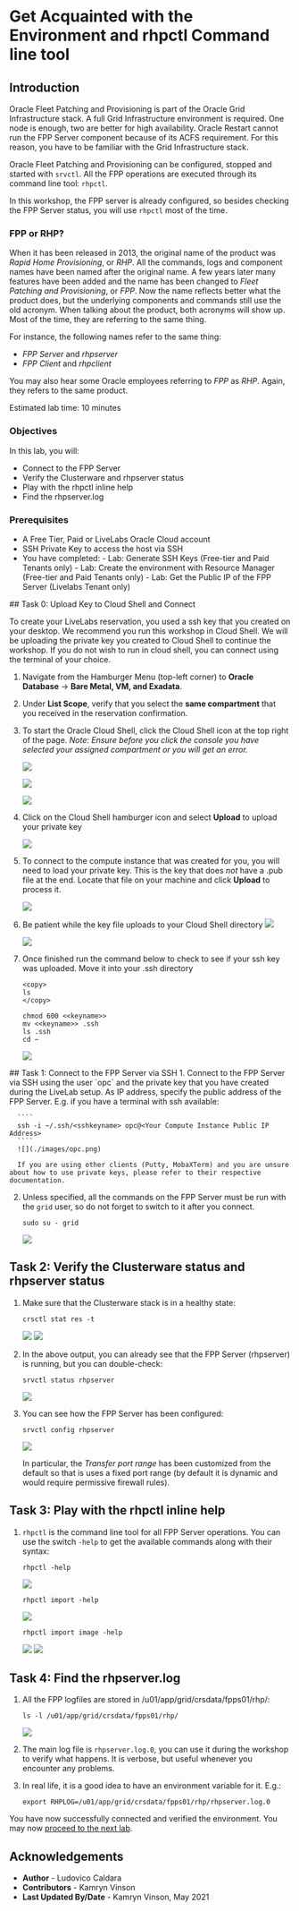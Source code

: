# Get Acquainted with the Environment and rhpctl Command line tool

## Introduction
Oracle Fleet Patching and Provisioning is part of the Oracle Grid Infrastructure stack. A full Grid Infrastructure environment is required. One node is enough, two are better for high availability. Oracle Restart cannot run the FPP Server component because of its ACFS requirement.
For this reason, you have to be familiar with the Grid Infrastructure stack.

Oracle Fleet Patching and Provisioning can be configured, stopped and started with `srvctl`. All the FPP operations are executed through its command line tool: `rhpctl`.

In this workshop, the FPP server is already configured, so besides checking the FPP Server status, you will use `rhpctl` most of the time.

### FPP or RHP?
When it has been released in 2013, the original name of the product was *Rapid Home Provisioning*, or *RHP*. All the commands, logs and component names have been named after the original name.
A few years later many features have been added and the name has been changed to *Fleet Patching and Provisioning*, or *FPP*. Now the name reflects better what the product does, but the underlying components and commands still use the old acronym. When talking about the product, both acronyms will show up. Most of the time, they are referring to the same thing.

For instance, the following names refer to the same thing:
* *FPP Server* and *rhpserver*
* *FPP Client* and *rhpclient*

You may also hear some Oracle employees referring to *FPP* as *RHP*. Again, they refers to the same product.

Estimated lab time: 10 minutes

### Objectives
In this lab, you will:
- Connect to the FPP Server
- Verify the Clusterware and rhpserver status
- Play with the rhpctl inline help
- Find the rhpserver.log

### Prerequisites
- A Free Tier, Paid or LiveLabs Oracle Cloud account
- SSH Private Key to access the host via SSH
- You have completed:
      - Lab: Generate SSH Keys (Free-tier and Paid Tenants only)
      - Lab: Create the environment with Resource Manager (Free-tier and Paid Tenants only)
      - Lab: Get the Public IP of the FPP Server (Livelabs Tenant only)

<if type="livelabs">
## Task 0: Upload Key to Cloud Shell and Connect

To create your LiveLabs reservation, you used a ssh key that you created on your desktop.  We recommend you run this workshop in Cloud Shell.  We will be uploading the private key you created to Cloud Shell to continue the workshop.  If you do not wish to run in cloud shell, you can connect using the terminal of your choice.

1.  Navigate from the Hamburger Menu (top-left corner) to **Oracle Database** -> **Bare Metal, VM, and Exadata**. 
2.  Under **List Scope**, verify that you select the **same compartment** that you received in the reservation confirmation. 
3.  To start the Oracle Cloud Shell, click the Cloud Shell icon at the top right of the page. *Note: Ensure before you click the console you have selected your assigned compartment or you will get an error.*

      ![](https://raw.githubusercontent.com/oracle/learning-library/master/common/labs/generate-ssh-key-cloud-shell/images/cloudshellopen.png " ")

    ![](https://raw.githubusercontent.com/oracle/learning-library/master/common/labs/generate-ssh-key-cloud-shell/images/cloudshellsetup.png " ")

    ![](https://raw.githubusercontent.com/oracle/learning-library/master/common/labs/generate-ssh-key-cloud-shell/images/cloudshell.png " ")

2.  Click on the Cloud Shell hamburger icon and select **Upload** to upload your private key
   
    ![](https://raw.githubusercontent.com/oracle/learning-library/master/common/labs/generate-ssh-key-cloud-shell/images/upload-key.png " ")

3.  To connect to the compute instance that was created for you, you will need to load your private key.  This is the key that does *not* have a .pub file at the end.  Locate that file on your machine and click **Upload** to process it.
   
    ![](https://raw.githubusercontent.com/oracle/learning-library/master/common/labs/generate-ssh-key-cloud-shell/images/upload-key-select.png " ")

4. Be patient while the key file uploads to your Cloud Shell directory
    ![](https://raw.githubusercontent.com/oracle/learning-library/master/common/labs/generate-ssh-key-cloud-shell/images/upload-key-select-2.png " ")

    ![](https://raw.githubusercontent.com/oracle/learning-library/master/common/labs/generate-ssh-key-cloud-shell/images/upload-key-select-3.png " ")

5. Once finished run the command below to check to see if your ssh key was uploaded.  Move it into your .ssh directory

    ````
    <copy>
    ls
    </copy>
    ````
    ````
    chmod 600 <<keyname>>
    mv <<keyname>> .ssh
    ls .ssh
    cd ~
    ````

    ![](https://raw.githubusercontent.com/oracle/learning-library/master/common/labs/generate-ssh-key-cloud-shell/images/upload-key-finished.png " ")
</if>
## Task 1: Connect to the FPP Server via SSH
1. Connect to the FPP Server via SSH using the user `opc` and the private key that you have created during the LiveLab setup.
As IP address, specify the public address of the FPP Server.
E.g. if you have a terminal with ssh available:

      ````
      ssh -i ~/.ssh/<sshkeyname> opc@<Your Compute Instance Public IP Address>
      ````
      ![](./images/opc.png)

      If you are using other clients (Putty, MobaXTerm) and you are unsure about how to use private keys, please refer to their respective documentation.

2. Unless specified, all the commands on the FPP Server must be run with the `grid` user, so do not forget to switch to it after you connect.

      ```
      sudo su - grid
      ```
      ![](./images/grid.png)


## Task 2: Verify the Clusterware status and rhpserver status
1. Make sure that the Clusterware stack is in a healthy state:

      ```
      crsctl stat res -t
      ```
      ![](./images/crsctl.png)
      ![](./images/crsctl2.png)

2. In the above output, you can already see that the FPP Server (rhpserver) is running, but you can double-check:

      ```
      srvctl status rhpserver
      ```
      ![](./images/check-status.png)

3. You can see how the FPP Server has been configured:

      ```
      srvctl config rhpserver
      ```
      ![](./images/server-configured.png)

      In particular, the *Transfer port range* has been customized from the default so that is uses a fixed port range (by default it is dynamic and would require permissive firewall rules).

## Task 3: Play with the rhpctl inline help
1. `rhpctl` is the command line tool for all FPP Server operations. You can use the switch `-help` to get the available commands along with their syntax:

      ```
      rhpctl -help
      ```
      ![](./images/help.png)


      ```
      rhpctl import -help
      ```
      ![](./images/import-help.png)


      ```
      rhpctl import image -help
      ```
      ![](./images/import-image-help.png)
      ![](./images/import-image-help2.png)


## Task 4: Find the rhpserver.log
1. All the FPP logfiles are stored in /u01/app/grid/crsdata/fpps01/rhp/:

      ```
      ls -l /u01/app/grid/crsdata/fpps01/rhp/
      ```
      ![](./images/fpp-logfiles.png)

2. The main log file is `rhpserver.log.0`, you can use it during the workshop to verify what happens. It is verbose, but useful whenever you encounter any problems.

3. In real life, it is a good idea to have an environment variable for it.
E.g.:

      ```
      export RHPLOG=/u01/app/grid/crsdata/fpps01/rhp/rhpserver.log.0
      ```

You have now successfully connected and verified the environment. You may now [proceed to the next lab](#next).

## Acknowledgements

- **Author** - Ludovico Caldara
- **Contributors** - Kamryn Vinson
- **Last Updated By/Date** -  Kamryn Vinson, May 2021
